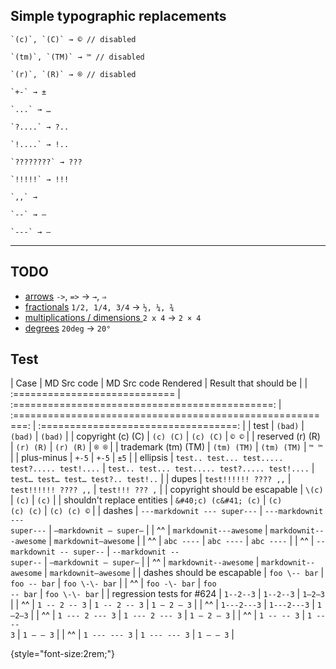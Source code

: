 
## Simple typographic replacements


    `(c)`, `(C)` → © // disabled

    `(tm)`, `(TM)` → ™ // disabled

    `(r)`, `(R)` → ® // disabled

    `+-` → ±

    `...` → …

    `?....` → ?..

    `!....` → !..

    `????????` → ???

    `!!!!!` → !!!

    `,,` → 

    `--` → –

    `---` → —

---

## TODO

 - [arrows](https://symbl.cc/en/unicode-table/#arrows) `->`, `=>` → `→`, `⇒`
 - [fractionals](https://symbl.cc/en/search/?q=fraction) `1/2, 1/4, 3/4` → `½, ¼, ¾`
 - [multiplications / dimensions ](https://symbl.cc/en/00D7/) `2 x 4` → `2 × 4`
 - [degrees](https://symbl.cc/en/00B0/) `20deg` → `20°`



## Test

| Case                          | MD Src code                                     | MD Src code Rendered                                       | Result that should be                |
| :============================ | :=============================================: | :========================================================: | :==================================: |
| test                          | `(bad)`                                         | <code>(bad)</code>                                         | `(bad)`                              |
| copyright (c) (C)             | `(c) (C)`                                       | <code>(c) (C)</code>                                       | `© ©`                                |
| reserved (r) (R)              | `(r) (R)`                                       | <code>(r) (R)</code>                                       | `® ®`                                |
| trademark (tm) (TM)           | `(tm) (TM)`                                     | <code>(tm) (TM)</code>                                     | `™ ™`                                |
| plus-minus                    | `+-5`                                           | <code>+-5</code>                                           | `±5`                                 |
| ellipsis                      | `test.. test... test..... test?..... test!....` | <code>test.. test... test..... test?..... test!....</code> | `test… test… test… test?.. test!..`  |
| dupes                         | `test!!!!!! ???? ,,`                            | <code>test!!!!!! ???? ,,</code>                            | `test!!! ??? ,`                      |
| copyright should be escapable | `\(c)`                                          | <code>\(c)</code>                                          | `(c)`                                |
| shouldn't replace entities    | `&#40;c) (c&#41; (c)`                           | <code>&#40;c) (c&#41; (c)</code>                           | `(c) (c) ©`                          |
| dashes                        | `---markdownit --- super---`                    | <code>---markdownit --- super---</code>                    | `—markdownit — super—`               |
| ^^                            | `markdownit---awesome`                          | <code>markdownit---awesome</code>                          | `markdownit—awesome`                 |
| ^^                            | `abc ----`                                      | <code>abc ----</code>                                      | `abc ----`                           |
| ^^                            | `--markdownit -- super--`                       | <code>--markdownit -- super--</code>                       | `–markdownit – super–`               |
| ^^                            | `markdownit--awesome`                           | <code>markdownit--awesome</code>                           | `markdownit–awesome`                 |
| dashes should be escapable    | `foo \-- bar`                                   | <code>foo \-- bar</code>                                   | `foo \-\- bar`                       |
| ^^                            | `foo -\- bar`                                   | <code>foo -\- bar</code>                                   | `foo \-\- bar`                       |
| regression tests for #624     | `1--2--3`                                       | <code>1--2--3</code>                                       | `1–2–3`                              |
| ^^                            | `1 -- 2 -- 3`                                   | <code>1 -- 2 -- 3</code>                                   | `1 – 2 – 3`                          |
| ^^                            | `1---2---3`                                     | <code>1---2---3</code>                                     | `1—2—3`                              |
| ^^                            | `1 --- 2 --- 3`                                 | <code>1 --- 2 --- 3</code>                                 | `1 – 2 – 3`                          |
| ^^                            | `1 -- -- 3`                                     | <code>1 -- -- 3</code>                                     | `1 – – 3`                            |
| ^^                            | `1 --- --- 3`                                   | <code>1 --- --- 3</code>                                   | `1 — — 3`                            |

{style="font-size:2rem;"}

